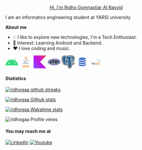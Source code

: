 <p align="center"><a href="https://github.com/ridhogaa">Hi, I'm Ridho Gymnastiar Al Rasyid</a></p>

I am an informatics engineering student at YARSI university 

**About me**

- 💡 I like to explore new technologies, I'm a Tech Enthusiast.
- 🔭 Interest: Learning Android and Backend.
- ❤️ I love coding and music.

<code><img height="40" alt="android" src="https://raw.githubusercontent.com/github/explore/8baf984947f4d9c32006bd03fa4c51ff91aadf8d/topics/android/android.png"></code>
<code><img height="40" alt="java" src="https://raw.githubusercontent.com/github/explore/5b3600551e122a3277c2c5368af2ad5725ffa9a1/topics/java/java.png"></code>
<code><img height="40" alt="kotlin" src="https://raw.githubusercontent.com/github/explore/4479d2a2c854198cb00160f8593519c14dc3b905/topics/kotlin/kotlin.png"></code>
<code><img height="40" alt="php" src="https://raw.githubusercontent.com/github/explore/ccc16358ac4530c6a69b1b80c7223cd2744dea83/topics/php/php.png"></code>
<code><img height="40" alt="postgresql" src="https://raw.githubusercontent.com/github/explore/80688e429a7d4ef2fca1e82350fe8e3517d3494d/topics/postgresql/postgresql.png"></code>
<code><img height="40" alt="sql" src="https://raw.githubusercontent.com/github/explore/80688e429a7d4ef2fca1e82350fe8e3517d3494d/topics/sql/sql.png"></code>
<code><img height="40" alt="mysql" src="https://raw.githubusercontent.com/github/explore/80688e429a7d4ef2fca1e82350fe8e3517d3494d/topics/mysql/mysql.png"></code>


#### Statistics
[![ridhogaa github streaks](https://github-readme-streak-stats.herokuapp.com/?user=ridhogaa&theme=react)](https://github.com/DenverCoder1/github-readme-streak-stats)

[![ridhogaa Github stats](https://github-readme-stats.vercel.app/api?username=ridhogaa&show_icons=true&theme=react)](https://github.com/anuraghazra/github-readme-stats)

[![ridhogaa Wakatime stats](https://github-readme-stats.vercel.app/api/top-langs/?username=ridhogaa&layout=compact&theme=react)](https://github.com/anuraghazra/github-readme-stats)

![ridhogaa Profile views](https://komarev.com/ghpvc/?username=ridhogaa&color=blue&style=flat&label=Profile+views)

#### You may reach me at
[![LinkedIn](https://img.shields.io/badge/-LinkedIn-0077B5?style=for-the-badge&logo=linkedin)](https://www.linkedin.com/in/ridhogaa/)
[![Youtube](https://img.shields.io/badge/-Youtube-FF0000?style=for-the-badge&logo=youtube&logoColor=white)](https://www.youtube.com/channel/UCXm6Hu7yXXMiznw_v5anMUg)


